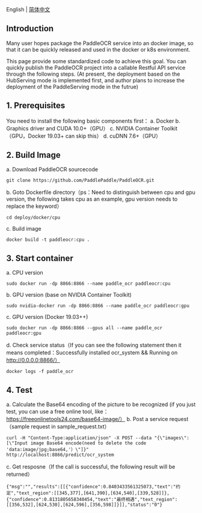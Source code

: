 English | [简体中文](README_cn.md)

## Introduction
Many user hopes package the PaddleOCR service into an docker image, so that it can be quickly released and used in the docker or k8s environment.

This page provide some standardized code to achieve this goal. You can quickly publish the PaddleOCR project into a callable Restful API service through the following steps. (At present, the deployment based on the HubServing mode is implemented first, and author plans to increase the deployment of the PaddleServing mode in the futrue)

## 1. Prerequisites

You need to install the following basic components first：
a. Docker
b. Graphics driver and CUDA 10.0+（GPU）
c. NVIDIA Container Toolkit（GPU，Docker 19.03+ can skip this）
d. cuDNN 7.6+（GPU）

## 2. Build Image
a. Download PaddleOCR sourcecode
```
git clone https://github.com/PaddlePaddle/PaddleOCR.git
```
b. Goto Dockerfile directory（ps：Need to distinguish between cpu and gpu version, the following takes cpu as an example, gpu version needs to replace the keyword）
```
cd deploy/docker/cpu
```
c. Build image
```
docker build -t paddleocr:cpu . 
```

## 3. Start container
a. CPU version
```
sudo docker run -dp 8866:8866 --name paddle_ocr paddleocr:cpu
```
b. GPU version (base on NVIDIA Container Toolkit)
```
sudo nvidia-docker run -dp 8866:8866 --name paddle_ocr paddleocr:gpu
```
c. GPU version (Docker 19.03++)
```
sudo docker run -dp 8866:8866 --gpus all --name paddle_ocr paddleocr:gpu
```
d. Check service status（If you can see the following statement then it means completed：Successfully installed ocr_system && Running on http://0.0.0.0:8866/）
```
docker logs -f paddle_ocr
```

## 4. Test
a. Calculate the Base64 encoding of the picture to be recognized (if you just test, you can use a free online tool, like：https://freeonlinetools24.com/base64-image/）
b. Post a service request（sample request in sample_request.txt）

```
curl -H "Content-Type:application/json" -X POST --data "{\"images\": [\"Input image Base64 encode(need to delete the code 'data:image/jpg;base64,'）\"]}" http://localhost:8866/predict/ocr_system
```
c. Get resposne（If the call is successful, the following result will be returned）
```
{"msg":"","results":[[{"confidence":0.8403433561325073,"text":"约定","text_region":[[345,377],[641,390],[634,540],[339,528]]},{"confidence":0.8131805658340454,"text":"最终相遇","text_region":[[356,532],[624,530],[624,596],[356,598]]}]],"status":"0"}
```
